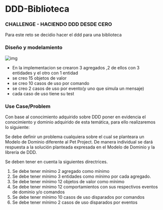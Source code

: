 # DDD-Biblioteca
### CHALLENGE - HACIENDO DDD DESDE CERO
Para este reto se decidio hacer el ddd para una biblioteca

### Diseño y modelamiento
![img](imagenes/diseño.jpg)
- En la implementacion se crearon 3 agregados ,2 de ellos con 3 entidades y el otro con 1 entidad
- se creo 15 objetos de valor
- se creo 10 casos de uso por comando
- se creo 2 casos de uso por evento(y uno que simula un mensaje)
- cada caso de uso tiene su test
### Use Case/Problem
Con base al conocimiento adquirido sobre DDD poner en evidencia el conocimiento y dominio adquirido de esta temática, para ello realizaremos lo siguiente:

Se debe definir un problema cualquiera sobre el cual se planteara un Modelo de Dominio diferente al Pet Project.
De manera individual se dará respuesta a la solución planteada expresada en el Modelo de Dominio y la librería de DDD.


Se deben tener en cuenta la siguientes directrices.

1. Se debe tener mínimo 2 agregado como mínimo
2. Se debe tener mínimo 3 entidades como mínimo por cada agregado.
3. Se debe tener mínimo 12 objetos de valor como mínimo
4. Se debe tener mínimo 12 comportamientos con sus respectivos eventos de dominio y/o comandos
5. Se debe tener mínimo 10 casos de uso disparados por comandos
6. Se debe tener mínimo 2 casos de uso disparados por eventos

